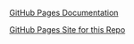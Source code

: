 [GitHub Pages Documentation](https://docs.github.com/en/pages/getting-started-with-github-pages/creating-a-github-pages-site)

[GitHub Pages Site for this Repo](https://doverto1.github.io/)
